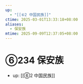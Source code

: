 ```yaml
---
up:
  - "[[⑥2 中国民族]]"
ctime: 2025-03-01T13:33:18+08:00
aliases:
  - 保安族
mtime: 2025-09-09T12:37:05+08:00
---
```


# ⑥234 保安族

- up: [[⑥2 中国民族]]
